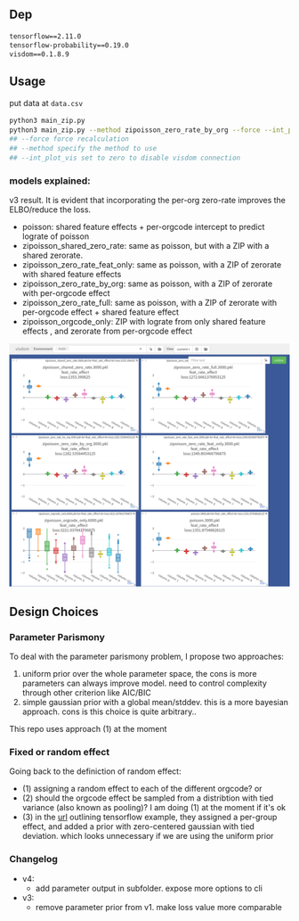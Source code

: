 ## Dep

```
tensorflow==2.11.0
tensorflow-probability==0.19.0
visdom==0.1.8.9
```

## Usage

put data at `data.csv`

```bash
python3 main_zip.py 
python3 main_zip.py --method zipoisson_zero_rate_by_org --force --int_plot_vis 0
## --force force recalculation
## --method specify the method to use
## --int_plot_vis set to zero to disable visdom connection
```



### models explained:

v3 result. It is evident that incorporating the per-org zero-rate improves the ELBO/reduce the loss.


- poisson: shared feature effects + per-orgcode intercept to predict lograte of poisson
- zipoisson_shared_zero_rate: same as poisson, but with a ZIP with a shared zerorate.
- zipoisson_zero_rate_feat_only: same as poisson, with a ZIP of zerorate with shared feature effects
- zipoisson_zero_rate_by_org: same as poisson, with a ZIP of zerorate with per-orgcode effect
- zipoisson_zero_rate_full: same as poisson, with a ZIP of zerorate with per-orgcode effect + shared feature effect
- zipoisson_orgcode_only: ZIP with lograte from only shared feature effects , and zerorate from per-orgcode effect

![v3_result](v3_result.png?raw=true)

## Design Choices

### Parameter Parismony

To deal with the parameter parismony problem, I propose two approaches:

1. uniform prior over the whole parameter space, the cons is more parameters can always improve model. need to control complexity through other criterion like AIC/BIC
2. simple gaussian prior with a global mean/stddev. this is a more bayesian approach. cons is this choice is quite arbitrary..

This repo uses approach (1) at the moment

### Fixed or random effect

Going back to the definiction of random effect:

- (1) assigning a random effect to each of the different orgcode? or
- (2) should the orgcode effect be sampled from a distribtion with tied variance (also known as pooling)? I am doing (1) at the moment if it's ok
- (3) in the [url](https://www.tensorflow.org/probability/examples/Linear_Mixed_Effects_Models) outlining tensorflow example, they assigned a per-group effect, and added a prior with zero-centered gaussian with tied deviation. which looks unnecessary if we are using the uniform prior


### Changelog

- v4:
  - add parameter output in subfolder. expose more options to cli
- v3:
  - remove parameter prior from v1. make loss value more comparable

